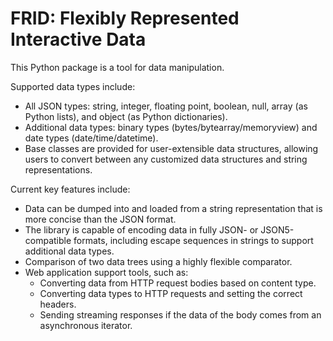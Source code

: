 FRID: Flexibly Represented Interactive Data
===========================================

This Python package is a tool for data manipulation.

Supported data types include:

- All JSON types: string, integer, floating point, boolean, null,
  array (as Python lists), and object (as Python dictionaries).
- Additional data types: binary types (bytes/bytearray/memoryview) and
  date types (date/time/datetime).
- Base classes are provided for user-extensible data structures,
  allowing users to convert between any customized data structures
  and string representations.

Current key features include:

- Data can be dumped into and loaded from a string representation that is
  more concise than the JSON format.
- The library is capable of encoding data in fully JSON- or JSON5-compatible
  formats, including escape sequences in strings to support additional data
  types.
- Comparison of two data trees using a highly flexible comparator.
- Web application support tools, such as:
    + Converting data from HTTP request bodies based on content type.
    + Converting data types to HTTP requests and setting the correct headers.
    + Sending streaming responses if the data of the body comes from an
      asynchronous iterator.
